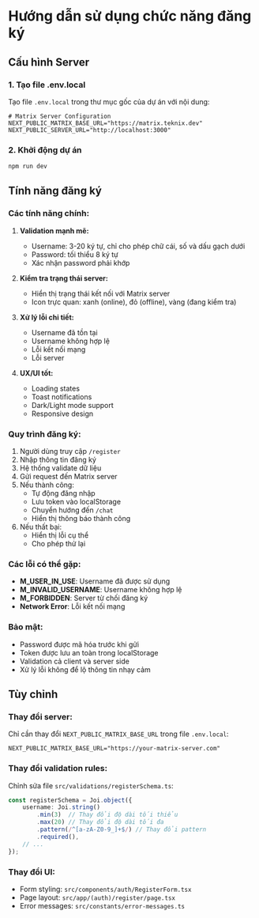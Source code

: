 # Hướng dẫn sử dụng chức năng đăng ký

## Cấu hình Server

### 1. Tạo file .env.local

Tạo file `.env.local` trong thư mục gốc của dự án với nội dung:

```env
# Matrix Server Configuration
NEXT_PUBLIC_MATRIX_BASE_URL="https://matrix.teknix.dev"
NEXT_PUBLIC_SERVER_URL="http://localhost:3000"
```

### 2. Khởi động dự án

```bash
npm run dev
```

## Tính năng đăng ký

### Các tính năng chính:

1. **Validation mạnh mẽ:**
   - Username: 3-20 ký tự, chỉ cho phép chữ cái, số và dấu gạch dưới
   - Password: tối thiểu 8 ký tự
   - Xác nhận password phải khớp

2. **Kiểm tra trạng thái server:**
   - Hiển thị trạng thái kết nối với Matrix server
   - Icon trực quan: xanh (online), đỏ (offline), vàng (đang kiểm tra)

3. **Xử lý lỗi chi tiết:**
   - Username đã tồn tại
   - Username không hợp lệ
   - Lỗi kết nối mạng
   - Lỗi server

4. **UX/UI tốt:**
   - Loading states
   - Toast notifications
   - Dark/Light mode support
   - Responsive design

### Quy trình đăng ký:

1. Người dùng truy cập `/register`
2. Nhập thông tin đăng ký
3. Hệ thống validate dữ liệu
4. Gửi request đến Matrix server
5. Nếu thành công:
   - Tự động đăng nhập
   - Lưu token vào localStorage
   - Chuyển hướng đến `/chat`
   - Hiển thị thông báo thành công
6. Nếu thất bại:
   - Hiển thị lỗi cụ thể
   - Cho phép thử lại

### Các lỗi có thể gặp:

- **M_USER_IN_USE**: Username đã được sử dụng
- **M_INVALID_USERNAME**: Username không hợp lệ
- **M_FORBIDDEN**: Server từ chối đăng ký
- **Network Error**: Lỗi kết nối mạng

### Bảo mật:

- Password được mã hóa trước khi gửi
- Token được lưu an toàn trong localStorage
- Validation cả client và server side
- Xử lý lỗi không để lộ thông tin nhạy cảm

## Tùy chỉnh

### Thay đổi server:

Chỉ cần thay đổi `NEXT_PUBLIC_MATRIX_BASE_URL` trong file `.env.local`:

```env
NEXT_PUBLIC_MATRIX_BASE_URL="https://your-matrix-server.com"
```

### Thay đổi validation rules:

Chỉnh sửa file `src/validations/registerSchema.ts`:

```typescript
const registerSchema = Joi.object({
    username: Joi.string()
        .min(3)  // Thay đổi độ dài tối thiểu
        .max(20) // Thay đổi độ dài tối đa
        .pattern(/^[a-zA-Z0-9_]+$/) // Thay đổi pattern
        .required(),
    // ...
});
```

### Thay đổi UI:

- Form styling: `src/components/auth/RegisterForm.tsx`
- Page layout: `src/app/(auth)/register/page.tsx`
- Error messages: `src/constants/error-messages.ts` 